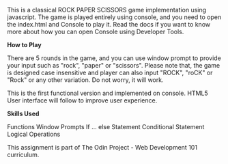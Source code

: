 This is a classical ROCK PAPER SCISSORS game implementation using javascript. 
The game is played entirely using console, and you need to open the index.html
and Console to play it. Read the docs if you want to know more about how you can
open Console using Developer Tools.

**How to Play**

There are 5 rounds in the game, and you can use window prompt to provide your 
input such as "rock", "paper" or "scissors". Please note that, the game is 
designed case insensitive and player can also input "ROCK", "roCK" or "Rock" or 
any other variation. Do not worry, it will work. 

This is the first functional version and implemented on console. HTML5 User 
interface will follow to improve user experience.

**Skills Used**

Functions
Window Prompts
If ... else Statement
Conditional Statement
Logical Operations

This assignment is part of The Odin Project - Web Development 101 curriculum. 
 
